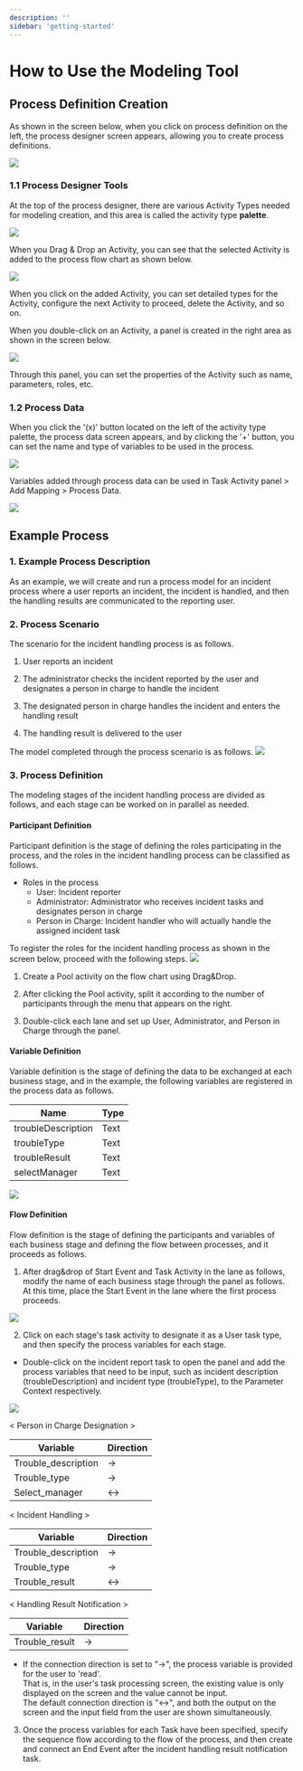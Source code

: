 ```yaml
---
description: ''
sidebar: 'getting-started'
---
```


# How to Use the Modeling Tool

## Process Definition Creation
As shown in the screen below, when you click on process definition on the left, the process designer screen appears, allowing you to create process definitions.

![](../../uengine-image/1-1-process-definition-button.png)
    
### 1.1 Process Designer Tools
    
At the top of the process designer, there are various Activity Types needed for modeling creation, and this area is called the activity type **palette**.

![](../../uengine-image/1-2-activity_pallete.png)


When you Drag & Drop an Activity, you can see that the selected Activity is added to the process flow chart as shown below.

![](../../uengine-image/1-3-add-activity.png)

When you click on the added Activity, you can set detailed types for the Activity, configure the next Activity to proceed, delete the Activity, and so on.

When you double-click on an Activity, a panel is created in the right area as shown in the screen below.

![](../../uengine-image/1-4-panel.png)

Through this panel, you can set the properties of the Activity such as name, parameters, roles, etc.

### 1.2 Process Data
When you click the '(x)' button located on the left of the activity type palette, the process data screen appears, and by clicking the '+' button, you can set the name and type of variables to be used in the process.

![](../../uengine-image/1-5-process-data.png)

Variables added through process data can be used in Task Activity panel > Add Mapping > Process Data.

![](../../uengine-image/1-6-add-process-data.png)


## Example Process

### 1. Example Process Description

As an example, we will create and run a process model for an incident process where a user reports an incident, the incident is handled, and then the handling results are communicated to the reporting user.

### 2. Process Scenario

The scenario for the incident handling process is as follows.<br>

1. User reports an incident<br>

2. The administrator checks the incident reported by the user and designates a person in charge to handle the incident<br>

3. The designated person in charge handles the incident and enters the handling result<br>

4. The handling result is delivered to the user<br>

The model completed through the process scenario is as follows.
![](../../uengine-image/2-1-trouble-ticket.png)


### 3. Process Definition

The modeling stages of the incident handling process are divided as follows, and each stage can be worked on in parallel as needed.

#### Participant Definition

Participant definition is the stage of defining the roles participating in the process, and the roles in the incident handling process can be classified as follows.<br>

- Roles in the process
  + User: Incident reporter
  + Administrator: Administrator who receives incident tasks and designates person in charge
  + Person in Charge: Incident handler who will actually handle the assigned incident task

To register the roles for the incident handling process as shown in the screen below, proceed with the following steps.
![](../../uengine-image/2-2-lane-set.png)

1. Create a Pool activity on the flow chart using Drag&Drop.

2. After clicking the Pool activity, split it according to the number of participants through the menu that appears on the right.

3. Double-click each lane and set up User, Administrator, and Person in Charge through the panel.

#### Variable Definition

Variable definition is the stage of defining the data to be exchanged at each business stage, and in the example, the following variables are registered in the process data as follows.

| Name | Type |
| ------ | --- |
| troubleDescription | Text |
| troubleType | Text |
| troubleResult | Text |
| selectManager | Text |

![](../../uengine-image/1-16-variable-definition.png)

#### Flow Definition  

Flow definition is the stage of defining the participants and variables of each business stage and defining the flow between processes, and it proceeds as follows.

1. After drag&drop of Start Event and Task Activity in the lane as follows, modify the name of each business stage through the panel as follows. At this time, place the Start Event in the lane where the first process proceeds.

![](../../uengine-image/1-9-name-set.png)

2. Click on each stage's task activity to designate it as a User task type, and then specify the process variables for each stage.
 - Double-click on the incident report task to open the panel and add the process variables that need to be input, such as incident description (troubleDescription) and incident type (troubleType), to the Parameter Context respectively.

![](../../uengine-image/1-10-trouble-ticket-mapping.png)

< Person in Charge Designation >

|Variable|Direction|
|------|---|
|Trouble_description|→|
|Trouble_type|→|
|Select_manager|↔|

< Incident Handling >

|Variable|Direction|
|------|---|
|Trouble_description|→|
|Trouble_type|→|
|Trouble_result|↔|

< Handling Result Notification >

|Variable|Direction|
|------|---|
|Trouble_result|→|

- If the connection direction is set to "→", the process variable is provided for the user to 'read'. <br>
That is, in the user's task processing screen, the existing value is only displayed on the screen and the value cannot be input. <br>
The default connection direction is "↔", and both the output on the screen and the input field from the user are shown simultaneously.


3. Once the process variables for each Task have been specified, specify the sequence flow according to the flow of the process, and then create and connect an End Event after the incident handling result notification task.
